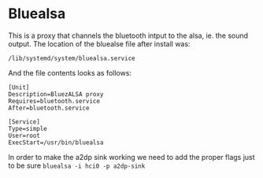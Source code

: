 # Bluealsa 
This is a proxy that channels the bluetooth intput to the alsa, ie. the sound output.
The location of the bluealse file after install was: 
```
/lib/systemd/system/bluealsa.service
```
And the file contents looks as follows:
```
[Unit]
Description=BluezALSA proxy
Requires=bluetooth.service
After=bluetooth.service

[Service]
Type=simple
User=root
ExecStart=/usr/bin/bluealsa

```

In order to make the a2dp sink working we need to add the proper flags just to be sure
`bluealsa -i hci0 -p a2dp-sink`
